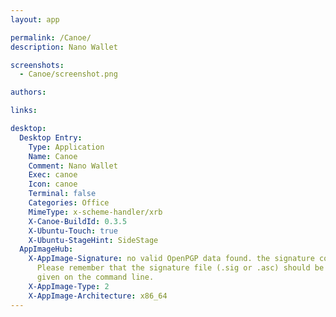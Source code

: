 ```yaml
---
layout: app

permalink: /Canoe/
description: Nano Wallet

screenshots:
  - Canoe/screenshot.png

authors:

links:

desktop:
  Desktop Entry:
    Type: Application
    Name: Canoe
    Comment: Nano Wallet
    Exec: canoe
    Icon: canoe
    Terminal: false
    Categories: Office
    MimeType: x-scheme-handler/xrb
    X-Canoe-BuildId: 0.3.5
    X-Ubuntu-Touch: true
    X-Ubuntu-StageHint: SideStage
  AppImageHub:
    X-AppImage-Signature: no valid OpenPGP data found. the signature could not be verified.
      Please remember that the signature file (.sig or .asc) should be the first file
      given on the command line.
    X-AppImage-Type: 2
    X-AppImage-Architecture: x86_64
---
```

